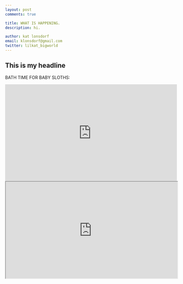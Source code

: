```yaml
---
layout: post
comments: true

title: WHAT IS HAPPENING.
description: hi.

author: kat lonsdorf
email: klonsdorf@gmail.com
twitter: lilkat_bigworld
---
```


## This is my headline

BATH TIME FOR BABY SLOTHS:
<iframe width="560" height="315" src="https://www.youtube.com/embed/q1mAGQAw3Oc" frameborder="0" allowfullscreen></iframe>
<iframe width="560" height="315" src="https://docs.google.com/spreadsheets/d/18ugbv9dVpJvHNF_aAAmcsrqmDZnVhL2jAPWuWmQs8xI/pubchart?oid=623361769&amp;format=image"></iframe>
